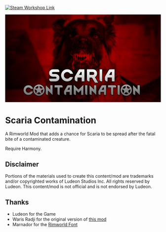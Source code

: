 <p>
  <a href="https://steamcommunity.com/sharedfiles/filedetails/?id=3293999435">
  <img alt="Steam Workshop Link" src="https://img.shields.io/static/v1?label=Steam&message=Workshop&color=blue&logo=steam&link=https://steamcommunity.com/sharedfiles/filedetails/?id=3293999435"/>
  </a>
</p>

![Preview](https://raw.githubusercontent.com/feldoh/scaria-contamination/main/About/Preview.png)
# Scaria Contamination

A Rimworld Mod that adds a chance for Scaria to be spread after the fatal bite of a contaminated creature.

Require Harmony.

## Disclaimer
Portions of the materials used to create this content/mod are trademarks and/or copyrighted works of Ludeon Studios Inc. All rights reserved by Ludeon. This content/mod is not official and is not endorsed by Ludeon.

## Thanks
* Ludeon for the Game
* Waris Radji for the original version of [this mod](https://steamcommunity.com/sharedfiles/filedetails/?id=2556306247)
* Marnador for the [Rimworld Font](https://github.com/spdskatr/RWModdingResources/raw/master/RimWordFont.ttf)
